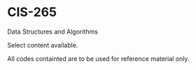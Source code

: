 # CIS-265

Data Structures and Algorithms

Select content available. 

All codes containted are to be used for reference material only. 
